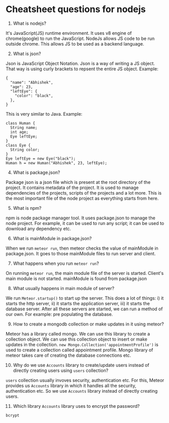 # Cheatsheet questions for nodejs
1. What is nodejs?

It's JavaScript(JS) runtime environment. It uses v8 engine of chrome(google) to run the JavaScript. NodeJs allows JS code to be run outside chrome. This allows JS to be used as a backend language.

2. What is json?

Json is JavaScript Object Notation. Json is a way of writing a JS object. That way is using curly brackets to repsent the entire JS object. Example:
```
{
  "name": "Abhishek",
  "age": 23,
  "leftEye": {
    "color": "black",
  },
}
```

This is very similar to Java. Example:
```
class Human {
  String name;
  int age;
  Eye leftEye;
}
class Eye {
  String color;
}
Eye leftEye = new Eye("black");
Human h = new Human("Abhishek", 23, leftEye);
```

4. What is package.json?

Package json is a json file which is present at the root directory of the project. It contains metadata of the project. It is used to manage dependencies of the projects, scripts of the projects and a lot more. This is the most important file of the node project as everything starts from here.

5. What is npm?

npm is node package manager tool. It uses package.json to manage the node project. For example, it can be used to run any script; it can be used to download any dependency etc.

6. What is mainModule in package.json?

When we run `meteor run`, then meteor checks the value of mainModule in package.json. It goes to those mainModule files to run server and client.

7. What happens when you run `meteor run`?

On running `meteor run`, the main module file of the server is started. Client's main module is not started. mainModule is found from package.json

8. What usually happens in main module of server?

We run `Meteor.startup()` to start up the server. This does a lot of things: i) it starts the http server, ii) it starts the application server, iii) it starts the database server. After all these servers are started, we can run a method of our own. For example: pre populating the database.

9. How to create a mongodb collection or make updates in it using meteor?

Meteor has a library called mongo. We can use this library to create a collection object. We can use this collection object to insert or make updates in the collection. `new Mongo.Collection('appointmentProfile')` is used to create a collection called appointment profile. Mongo library of meteor takes care of creating the database connections etc.

10. Why do we use `Accounts` library to create/update users instead of directly creating users using `users` collection?

`users` collection usually invoves security, authentication etc. For this, Meteor provides us `Accounts` library in which it handles all the security, authentication etc. So we use `Accounts` library instead of directly creating users.

11. Which library `Accounts` library uses to encrypt the password?

`bcrypt`






